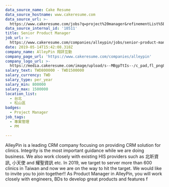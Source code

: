 ```yaml
---
data_source_name: Cake Resume
data_source_hostname: www.cakeresume.com
data_source_url: >-
  https://www.cakeresume.com/jobs?q=project%20manager&refinementList%5Blang_name%5D%5B0%5D=English&refinementList%5Bsalary_type%5D=per_year&range%5Bsalary_range%5D%5Bmin%5D=1000000&page=2
data_source_internal_id: '10511'
title: Senior Product Manager
job_url: >-
  https://www.cakeresume.com/companies/alleypin/jobs/senior-product-manager-dadf25
date: 2019-05-14T15:42:08.318Z
company_name: AlleyPin 翔評互動
company_page_url: 'https://www.cakeresume.com/companies/alleypin'
company_logo_url: >-
  https://media.cakeresume.com/image/upload/s--MBgpTtIs--/c_pad,fl_png8,h_200,w_200/v1562515043/bhctq5xaot0byfjhepul.png
salary_text: TWD800000 - TWD1500000
salary_currency: TWD
salary_type: per_year
salary_min: 800000
salary_max: 1500000
location_list:
  - 台北
  - 松山區
badges:
  - Project Manager
job_tags:
  - 專案管理
  - PM

---
```


AlleyPin is a leading CRM company focusing on providing CRM solution for clinics. Integrity is the most important guidance while we are doing business. We also work closely with existing HIS providers such as 北昕資訊, 小天使 and 耀聖資訊 etc. In 2019, we target to server more than 600 clinics in Taiwan and now we are on the way to hit the target. We would like to invite you to join together!! As Product Manager in AlleyPin, you will work closely with engineers, BDs to develop great products and features f